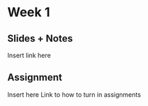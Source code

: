 # Week 1

## Slides + Notes
Insert link here

## Assignment
Insert here
Link to how to turn in assignments
